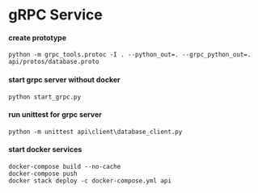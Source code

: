 # gRPC Service

#### create prototype
```
python -m grpc_tools.protoc -I . --python_out=. --grpc_python_out=. api/protos/database.proto
```

#### start grpc server without docker
```
python start_grpc.py
```

#### run unittest for grpc server
```
python -m unittest api\client\database_client.py
```

#### start docker services
```
docker-compose build --no-cache
docker-compose push
docker stack deploy -c docker-compose.yml api
```
